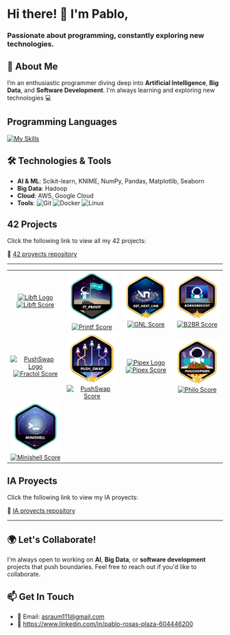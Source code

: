 # Hi there! 👋 I'm Pablo,

### Passionate about programming, constantly exploring new technologies. 

## 🚀 About Me
I’m an enthusiastic programmer diving deep into **Artificial Intelligence**, **Big Data**, and **Software Development**. I'm always learning and exploring new technologies 💻

## Programming Languages
<a href="https://github.com/PabloRP111/PabloRP111">
    <img src="https://skillicons.dev/icons?i=python,c,cpp,java" alt="My Skills">
</a>

## 🛠️ Technologies & Tools
- **AI & ML**: Scikit-learn, KNIME, NumPy, Pandas, Matplotlib, Seaborn
- **Big Data**: Hadoop
- **Cloud**: AWS, Google Cloud  
- **Tools**:  ![Git](https://img.shields.io/static/v1?label=&message=Git&color=F05032&logo=git&logoColor=white) ![Docker](https://img.shields.io/static/v1?label=&message=Docker&color=2496ED&logo=docker&logoColor=white) ![Linux](https://img.shields.io/static/v1?label=&message=Linux&color=FCC624&logo=linux&logoColor=black)

## 42 Projects

Click the following link to view all my 42 projects:

🔗 [42 proyects repository](https://github.com/PabloRP111/C/tree/main/)

---

<table style="margin: auto;">
    <tr>
        <td style="text-align: center;">
            <a href="https://github.com/PabloRP111/C/tree/main/libft">
                <img src="https://raw.githubusercontent.com/ayogun/42-project-badges/main/badges/libftm.png" alt="Libft Logo">
                <br>
                <img src="https://img.shields.io/badge/Score-125%2F100-brightgreen" alt="Libft Score">
            </a>
        </td>
        <td style="text-align: center;">
            <a href="https://github.com/https://github.com/PabloRP111/C/tree/main/printf">
                <img src="https://raw.githubusercontent.com/mcombeau/mcombeau/main/42_badges/ft_printfe.png" alt="Printf Logo">
                <br>
                <img src="https://img.shields.io/badge/Score-100%2F100-brightgreen" alt="Printf Score">
            </a>
        </td>
        <td style="text-align: center;">
            <a href="https://github.com/PabloRP111/C/tree/main/get_next_line">
                <img src="https://raw.githubusercontent.com/mcombeau/mcombeau/main/42_badges/get_next_linem.png" alt="GNL Logo">
                <br>
                <img src="https://img.shields.io/badge/Score-125%2F100-brightgreen" alt="GNL Score">
            </a>
        </td>
        <td style="text-align: center;">
            <a href="https://github.com/PabloRP111/C/tree/main/born_to_be_root">
                <img src="https://raw.githubusercontent.com/mcombeau/mcombeau/main/42_badges/born2berootm.png" alt="B2BR Logo">
                <br>
                <img src="https://img.shields.io/badge/Score-125%2F100-brightgreen" alt="B2BR Score">
            </a>
        </td>
    </tr>
    <tr>
        <td style="text-align: center;">
            <a href="https://github.com/PabloRP111/C/tree/main/so_long">
                <img src="https://github.com/ayogun/42-project-badges/blob/main/badges/so_longe.png" alt="PushSwap Logo">
                <br>
                <img src="https://img.shields.io/badge/Score-115%2F100-brightgreen" alt="Fractol Score">
            </a>
        </td>
        <td style="text-align: center;">
            <a href="https://github.com/PabloRP111/C/tree/main/push_swap">
                <img src="https://raw.githubusercontent.com/mcombeau/mcombeau/main/42_badges/push_swapm.png" alt="PushSwap Logo">
                <br>
                <img src="https://img.shields.io/badge/Score-125%2F100-brightgreen" alt="PushSwap Score">
            </a>
        </td>
        <td style="text-align: center;">
            <a href="https://github.com/PabloRP111/C/tree/main/pipex">
                <img src="https://github.com/ayogun/42-project-badges/blob/main/badges/pipexm.png" alt="Pipex Logo">
                <br>
                <img src="https://img.shields.io/badge/Score-125%2F100-brightgreen" alt="Pipex Score">
            </a>
        </td>
        <td style="text-align: center;">
            <a href="https://github.com/PabloRP111/C/tree/main/philosophers">
                <img src="https://github.com/mcombeau/mcombeau/blob/main/42_badges/philosophersm.png?raw=true" alt="Philo Logo">
                <br>
                <img src="https://img.shields.io/badge/Score-125%2F100-brightgreen" alt="Philo Score">
            </a>
        </td>
    </tr>
    <tr>
        <td style="text-align: center;">
            <a href="https://github.com/PabloRP111/C/tree/main/minishell">
                <img src="https://github.com/mcombeau/mcombeau/blob/main/42_badges/minishelle.png?raw=true" alt="Minishell Logo">
                <br>
                <img src="https://img.shields.io/badge/Score-101%2F100-brightgreen" alt="Minishell Score">
            </a>
        </td>
</table>

## IA Proyects

Click the following link to view my IA proyects:

🔗 [IA proyects repository](https://github.com/PabloRP111/IA-development)

---

## 🌍 Let's Collaborate!
I'm always open to working on **AI**, **Big Data**, or **software development** projects that push boundaries. Feel free to reach out if you'd like to collaborate.

## 📫 Get In Touch
- 📧 Email: asraum111@gmail.com  
- 🔗 https://www.linkedin.com/in/pablo-rosas-plaza-604446200

